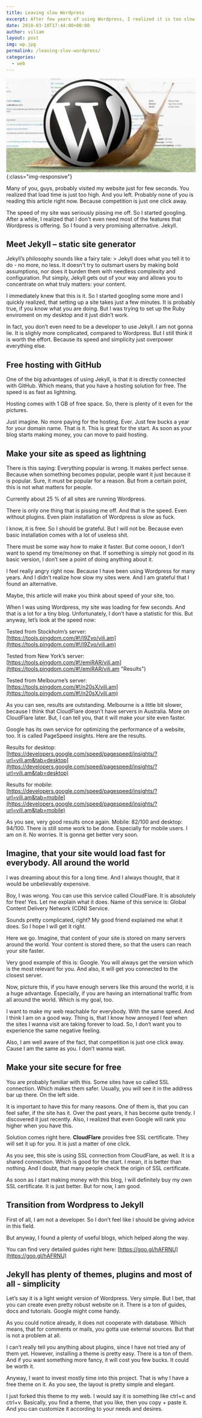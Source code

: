 ```yaml
---
title: Leaving slow Wordpress
excerpt: After few years of using Wordpress, I realized it is too slow for me. So I moved my blog to much faster solution, called Jekyll.
date: 2018-03-10T17:44:00+00:00
author: viliam
layout: post
img: wp.jpg
permalink: /leaving-slov-wordpress/
categories:
  - web
---
```


![Wordpress is very slow](/images/wpslow.jpg){:class="img-responsive"}

Many of you, guys, probably visited my website just for few seconds. You realized that load time is just too high. And you left. Probably none of you is reading this article right now. Because competition is just one click away.

The speed of my site was seriously pissing me off. So I started googling. After a while, I realized that I don't even need most of the features that Wordpress is offering. So I found a very promising alternative. Jekyll.

## Meet Jekyll – static site generator

Jekyll’s philosophy sounds like a fairy tale: > Jekyll does what you tell it to do - no more, no less. It doesn't try to outsmart users by making bold assumptions, nor does it burden them with needless complexity and configuration. Put simply, Jekyll gets out of your way and allows you to concentrate on what truly matters: your content.

I immediately knew that this is it. So I started googling some more and I quickly realized, that setting up a site takes just a few minutes. It is probably true, if you know what you are doing. But I was trying to set up the Ruby enviroment on my desktop and it just didn’t work. 

In fact, you don’t even need to be a developer to use Jekyll. I am not gonna lie. It is slighly more complicated, compared to Wordpress. But I still think it is worth the effort. Because its speed and simplicity just overpower everything else.

## Free hosting with GitHub

One of the big advantages of using Jekyll, is that it is directly connected with GitHub. Which means, that you have a hosting solution for free. The speed is as fast as lightning.

Hosting comes with 1 GB of free space. So, there is plenty of it even for the pictures.

Just imagine. No more paying for the hosting. Ever. Just few bucks a year for your domain name. That is it.
This is great for the start. As soon as your blog starts making money, you can move to paid hosting.

## Make your site as speed as lightning

There is this saying: Everything popular is wrong. It makes perfect sense. Because when something becomes popular, people want it just because it is popular. Sure, it must be popular for a reason. But from a certain point, this is not what matters for people.

Currently about 25 % of all sites are running Wordpress. 

There is only one thing that is pissing me off. And that is the speed. Even without plugins. Even plain installation of Wordpress is slow as fuck.

I know, it is free. So I should be grateful. But I will not be. Because even basic installation comes with a lot of useless shit. 

There must be some way how to make it faster. But come oooon, I don’t want to spend my time/money on that. If something is simply not good in its basic version, I don’t see a point of doing anything about it.

I feel really angry right now. Because I have been using Wordpress for many years. And I didn’t realize how slow my sites were. And I am grateful that I found an alternative.

Maybe, this article will make you think about speed of your site, too.

When I was using Wordpress, my site was loading for few seconds. And that is a lot for a tiny blog. Unfortunately, I don’t have a statistic for this. But anyway, let’s look at the speed now:

Tested from Stockholm’s server: [https://tools.pingdom.com/#!/I9Zvo/vili.am](https://tools.pingdom.com/#!/I9Zvo/vili.am)

Tested from New York’s server: [https://tools.pingdom.com/#!/emiRAR/vili.am](https://tools.pingdom.com/#!/emiRAR/vili.am "Results")

Tested from Melbourne’s server: [https://tools.pingdom.com/#!/n20sX/vili.am](https://tools.pingdom.com/#!/n20sX/vili.am)

As you can see, results are outstanding. Melbourne is a little bit slower, because I think that CloudFlare doesn’t have servers in Australia. More on CloudFlare later. But, I can tell you, that it will make your site even faster. 

Google has its own service for optimizing the performance of a website, too. It is called PageSpeed insights. Here are the results.

Results for desktop: [https://developers.google.com/speed/pagespeed/insights/?url=vili.am&tab=desktop](https://developers.google.com/speed/pagespeed/insights/?url=vili.am&tab=desktop)

Results for mobile: [https://developers.google.com/speed/pagespeed/insights/?url=vili.am&tab=mobile](https://developers.google.com/speed/pagespeed/insights/?url=vili.am&tab=mobile)

As you see, very good results once again. Mobile: 82/100 and desktop: 94/100. There is still some work to be done. Especially for mobile users. I am on it. No worries. It is gonna get better very soon.

## Imagine, that your site would load fast for everybody. All around the world

I was dreaming about this for a long time. And I always thought, that it would be unbelievably expensive.

Boy, I was wrong. You can use this service called CloudFlare. It is absolutely for free! Yes. Let me explain what it does. Name of this service is: Global Content Delivery Network (CDN) Service.

Sounds pretty complicated, right? My good friend explained me what it does. So I hope I will get it right.

Here we go. Imagine, that content of your site is stored on many servers around the world. Your content is stored there, so that the users can reach your site faster.

Very good example of this is: Google. You will always get the version which is the most relevant for you. And also, it will get you connected to the closest server.

Now, picture this, if you have enough servers like this around the world, it is a huge advantage. Especially, if you are having an international traffic from all around the world. Which is my goal, too.

I want to make my web reachable for everybody. With the same speed. And I think I am on a good way. Thing is, that I know how annoyed I feel when the sites I wanna visit are taking forever to load. So, I don‘t want you to experience the same negative feeling.

Also, I am well aware of the fact, that competition is just one click away. Cause I am the same as you. I don’t wanna wait.

## Make your site secure for free

You are probably familiar with this. Some sites have so called SSL connection. Which makes them safer. Usually, you will see it in the address bar up there. On the left side.

It is important to have this for many reasons. One of them is, that you can feel safer, if the site has it. Over the past years, it has become quite trendy. I discovered it just recently. Also, I realized that even Google will rank you higher when you have this.

Solution comes right here. **CloudFlare** provides free SSL certificate. They will set it up for you. It is just a matter of one click.

As you see, this site is using SSL connection from CloudFlare, as well. It is a shared connection. Which is good for the start. I mean, it is better than nothing. And I doubt, that many people check the origin of SSL certificate.

As soon as I start making money with this blog, I will definitely buy my own SSL certificate. It is just better. But for now, I am good.

## Transition from Wordpress to Jekyll

First of all, I am not a developer. So I don’t feel like I should be giving advice in this field.

But anyway, I found a plenty of useful blogs, which helped along the way.

You can find very detailed guides right here: [https://goo.gl/hAFRNU](https://goo.gl/hAFRNU)

## Jekyll has plenty of themes, plugins and most of all - simplicity

Let’s say it is a light weight version of Wordpress. Very simple. But I bet, that you can create even pretty robust website on it. There is a ton of guides, docs and tutorials. Google might come handy.

As you could notice already, it does not cooperate with database. Which means, that for comments or mails, you gotta use external sources. But that is not a problem at all.

I can’t really tell you anything about plugins, since I have not tried any of them yet. 
However, installing a theme is pretty easy. There is a ton of them. And if you want something more fancy, it will cost you few bucks. It could be worth it. 

Anyway, I want to invest mostly time into this project. That is why I have a free theme on it. As you see, the layout is pretty simple and elegant.

I just forked this theme to my web. I would say it is something like ctrl+c and ctrl+v. Basically, you find a theme, that you like, then you copy + paste it. And you can customize it according to your needs and desires.
